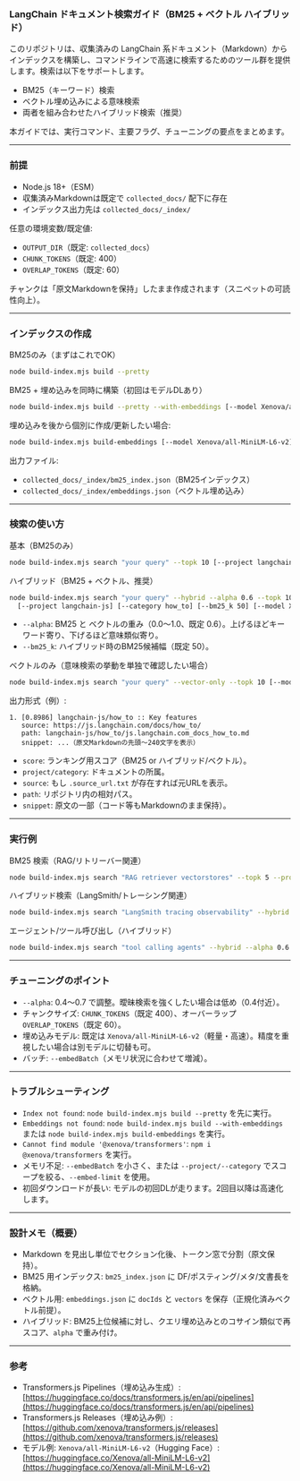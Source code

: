 ### LangChain ドキュメント検索ガイド（BM25 + ベクトル ハイブリッド）

このリポジトリは、収集済みの LangChain 系ドキュメント（Markdown）からインデックスを構築し、コマンドラインで高速に検索するためのツール群を提供します。検索は以下をサポートします。

- BM25（キーワード）検索
- ベクトル埋め込みによる意味検索
- 両者を組み合わせたハイブリッド検索（推奨）

本ガイドでは、実行コマンド、主要フラグ、チューニングの要点をまとめます。

---

### 前提

- Node.js 18+（ESM）
- 収集済みMarkdownは既定で `collected_docs/` 配下に存在
- インデックス出力先は `collected_docs/_index/`

任意の環境変数/既定値:

- `OUTPUT_DIR`（既定: `collected_docs`）
- `CHUNK_TOKENS`（既定: 400）
- `OVERLAP_TOKENS`（既定: 60）

チャンクは「原文Markdownを保持」したまま作成されます（スニペットの可読性向上）。

---

### インデックスの作成

BM25のみ（まずはこれでOK）

```bash
node build-index.mjs build --pretty
```

BM25 + 埋め込みを同時に構築（初回はモデルDLあり）

```bash
node build-index.mjs build --pretty --with-embeddings [--model Xenova/all-MiniLM-L6-v2] [--embedBatch 16] [--project langchain-js] [--category how_to]
```

埋め込みを後から個別に作成/更新したい場合:

```bash
node build-index.mjs build-embeddings [--model Xenova/all-MiniLM-L6-v2] [--embedBatch 16] [--project ...] [--category ...] [--embed-limit 10000]
```

出力ファイル:

- `collected_docs/_index/bm25_index.json`（BM25インデックス）
- `collected_docs/_index/embeddings.json`（ベクトル埋め込み）

---

### 検索の使い方

基本（BM25のみ）

```bash
node build-index.mjs search "your query" --topk 10 [--project langchain-js] [--category how_to]
```

ハイブリッド（BM25 + ベクトル、推奨）

```bash
node build-index.mjs search "your query" --hybrid --alpha 0.6 --topk 10 \
  [--project langchain-js] [--category how_to] [--bm25_k 50] [--model Xenova/all-MiniLM-L6-v2]
```

- `--alpha`: BM25 と ベクトルの重み（0.0〜1.0、既定 0.6）。上げるほどキーワード寄り、下げるほど意味類似寄り。
- `--bm25_k`: ハイブリッド時のBM25候補幅（既定 50）。

ベクトルのみ（意味検索の挙動を単独で確認したい場合）

```bash
node build-index.mjs search "your query" --vector-only --topk 10 [--model Xenova/all-MiniLM-L6-v2]
```

出力形式（例）:

```
1. [0.8986] langchain-js/how_to :: Key features
   source: https://js.langchain.com/docs/how_to/
   path: langchain-js/how_to/js.langchain.com_docs_how_to.md
   snippet: ...（原文Markdownの先頭〜240文字を表示）
```

- `score`: ランキング用スコア（BM25 or ハイブリッド/ベクトル）。
- `project/category`: ドキュメントの所属。
- `source`: もし `.source_url.txt` が存在すれば元URLを表示。
- `path`: リポジトリ内の相対パス。
- `snippet`: 原文の一部（コード等もMarkdownのまま保持）。

---

### 実行例

BM25 検索（RAG/リトリーバー関連）

```bash
node build-index.mjs search "RAG retriever vectorstores" --topk 5 --project langchain-js
```

ハイブリッド検索（LangSmith/トレーシング関連）

```bash
node build-index.mjs search "LangSmith tracing observability" --hybrid --alpha 0.6 --topk 5 --project langchain-python
```

エージェント/ツール呼び出し（ハイブリッド）

```bash
node build-index.mjs search "tool calling agents" --hybrid --alpha 0.6 --topk 5 --project langchain-js
```

---

### チューニングのポイント

- `--alpha`: 0.4〜0.7 で調整。曖昧検索を強くしたい場合は低め（0.4付近）。
- チャンクサイズ: `CHUNK_TOKENS`（既定 400）、オーバーラップ `OVERLAP_TOKENS`（既定 60）。
- 埋め込みモデル: 既定は `Xenova/all-MiniLM-L6-v2`（軽量・高速）。精度を重視したい場合は別モデルに切替も可。
- バッチ: `--embedBatch`（メモリ状況に合わせて増減）。

---

### トラブルシューティング

- `Index not found`: `node build-index.mjs build --pretty` を先に実行。
- `Embeddings not found`: `node build-index.mjs build --with-embeddings` または `node build-index.mjs build-embeddings` を実行。
- `Cannot find module '@xenova/transformers'`: `npm i @xenova/transformers` を実行。
- メモリ不足: `--embedBatch` を小さく、または `--project/--category` でスコープを絞る、`--embed-limit` を使用。
- 初回ダウンロードが長い: モデルの初回DLが走ります。2回目以降は高速化します。

---

### 設計メモ（概要）

- Markdown を見出し単位でセクション化後、トークン窓で分割（原文保持）。
- BM25 用インデックス: `bm25_index.json` に DF/ポスティング/メタ/文書長を格納。
- ベクトル用: `embeddings.json` に `docIds` と `vectors` を保存（正規化済みベクトル前提）。
- ハイブリッド: BM25上位候補に対し、クエリ埋め込みとのコサイン類似で再スコア、`alpha` で重み付け。

---

### 参考

- Transformers.js Pipelines（埋め込み生成）: [https://huggingface.co/docs/transformers.js/en/api/pipelines](https://huggingface.co/docs/transformers.js/en/api/pipelines)
- Transformers.js Releases（埋め込み例）: [https://github.com/xenova/transformers.js/releases](https://github.com/xenova/transformers.js/releases)
- モデル例: `Xenova/all-MiniLM-L6-v2`（Hugging Face）: [https://huggingface.co/Xenova/all-MiniLM-L6-v2](https://huggingface.co/Xenova/all-MiniLM-L6-v2)


